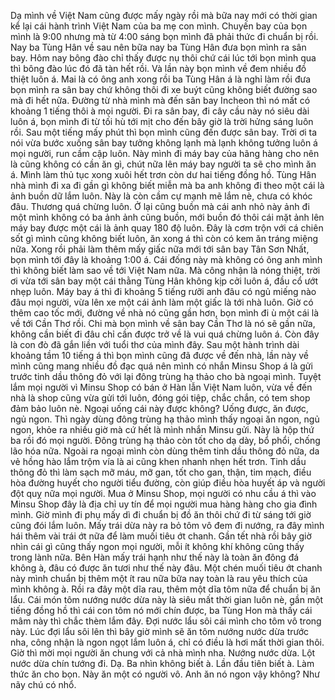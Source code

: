 Dạ mình về Việt Nam cũng được mấy ngày rồi mà bữa nay mới có thời gian kể lại cái hành trình Việt Nam của ba mẹ con mình. Chuyến bay của bọn mình là 9:00 nhưng mà từ 4:00 sáng bọn mình đã phải thức đi chuẩn bị rồi. Nay ba Tùng Hân về sau nên bữa nay ba Tùng Hân đưa bọn mình ra sân bay. Hôm nay bông đào chỉ thấy được nụ thôi chứ cái lúc tới bọn mình qua thì bông đào lúc đó đã tàn hết rồi. Và lần này bọn mình về đem nhiều đồ thiệt luôn á. Mai là có ông anh xong rồi ba Tùng Hân á là nghỉ làm rồi đưa bọn mình ra sân bay chứ không thôi đi xe buýt cũng không biết đường sao mà đi hết nữa. Đường từ nhà mình mà đến sân bay Incheon thì nó mất có khoảng 1 tiếng thôi à mọi người. Đi ra sân bay, đi cây cầu này nó siêu dài luôn á, bọn mình đi từ tối hù tới mịt cho đến bây giờ là trời hửng sáng luôn rồi. Sau một tiếng mấy phút thì bọn mình cũng đến được sân bay. Trời ơi ta nói vừa bước xuống sân bay tưởng không lạnh mà lạnh không tưởng luôn á mọi người, run cầm cập luôn. Này mình đi máy bay của hãng hàng cho nên là cũng không có cần ăn gì, chút nữa lên máy bay người ta sẽ cho mình ăn á. Mình làm thủ tục xong xuôi hết trơn còn dư hai tiếng đồng hồ. Tùng Hân nhà mình đi xa đi gần gì không biết miễn mà ba anh không đi theo một cái là ảnh buồn dữ lắm luôn. Này là còn cầm cự mạnh mẽ lắm nè, chưa có khóc đâu. Thương quá chừng luôn. Ở lại cũng buồn mà cái anh nhỏ này ảnh đi một mình không có ba ảnh ảnh cũng buồn, mới buồn đó thôi cái mặt ảnh lên máy bay được một cái là ảnh quay 180 độ luôn. Đây là cơm trộn với cá chiên sốt gì mình cũng không biết luôn, ăn xong á thì còn có kem ăn tráng miệng nữa. Xong rồi phải làm thêm mấy giấc nữa mới tới sân bay Tân Sơn Nhất, bọn mình tới đây là khoảng 1:00 á. Cái đống này mà không có ông anh mình thì không biết làm sao về tới Việt Nam nữa. Mà công nhận là nóng thiệt, trời ơi vừa tới sân bay một cái thằng Tùng Hân không kịp cởi luôn á, đầu cổ ướt nhẹp luôn. Máy bay á thì đi khoảng 5 tiếng rưỡi anh đâu có ngủ miếng nào đâu mọi người, vừa lên xe một cái ảnh làm một giấc là tới nhà luôn. Giờ có thêm cao tốc mới, đường về nhà nó cũng gần hơn, bọn mình đi ù một cái là về tới Cần Thơ rồi. Chi mà bọn mình về sân bay Cần Thơ là nó sẽ gần nữa, không cần biết đi đâu chỉ cần được trở về là vui quá chừng luôn á. Còn đây là con đò đã gắn liền với tuổi thơ của mình đây. Sau một hành trình dài khoảng tầm 10 tiếng á thì bọn mình cũng đã được về đến nhà, lần này về mình cũng mang nhiều đồ đạc quá nên mình có nhắn Minsu Shop á là gửi trước tinh dầu thông đỏ với lại đông trùng hạ thảo cho bà ngoại mình. Tuyệt lắm mọi người vì Minsu Shop có bán ở Hàn lẫn Việt Nam luôn, vừa về đến nhà là shop cũng vừa gửi tới luôn, đóng gói tiệp, chắc chắn, có tem shop đảm bảo luôn nè. Ngoại uống cái này được không? Uống được, ăn được, ngủ ngon. Thì ngày dùng đông trùng hạ thảo mình thấy ngoại ăn ngon, ngủ ngon, khỏe ra nhiều giờ mà cứ hết là mình nhắn Minsu gửi. Này là hộp thứ ba rồi đó mọi người. Đông trùng hạ thảo còn tốt cho dạ dày, bổ phổi, chống lão hóa nữa. Ngoài ra ngoại mình còn dùng thêm tinh dầu thông đỏ nữa, da vẻ hồng hào lắm trộm vía là ai cũng khen nhanh nhẹn hết trơn. Tinh dầu thông đỏ thì làm sạch mỡ máu, mỡ gan, tốt cho gan, thận, tim mạch, điều hòa đường huyết cho người tiểu đường, còn giúp điều hòa huyết áp và người đột quỵ nữa mọi người. Mua ở Minsu Shop, mọi người có nhu cầu á thì vào Minsu Shop đây là địa chỉ uy tín để mọi người mua hàng hàng cho gia đình mình. Giờ mình đi phụ mấy dì đi chuẩn bị đồ ăn thôi chứ đi từ sáng tới giờ cũng đói lắm luôn. Mấy trái dừa này ra bỏ tôm vô đem đi nướng, ra đây mình hái thêm vài trái ớt nữa để làm muối tiêu ớt chanh. Gần tết nhà rồi bây giờ nhìn cái gì cũng thấy ngon mọi người, mỗi ít không khí không cũng thấy trong lành nữa. Bên Hàn mấy trái hạnh như thế này là toàn ăn đông đá không à, đâu có được ăn tươi như thế này đâu. Một chén muối tiêu ớt chanh này mình chuẩn bị thêm một ít rau nữa bữa nay toàn là rau yêu thích của mình không à. Rồi ra đây một dĩa rau, thêm một dĩa tôm nữa để chuẩn bị ăn lẩu. Cái món tôm nướng nước dừa này là siêu mất thời gian luôn nè, gần một tiếng đồng hồ thì cái con tôm nó mới chín được, ba Tùng Hon mà thấy cái mâm này thì chắc thèm lắm đây. Đợi nước lẩu sôi cái mình cho tôm vô trong này. Lúc đợi lẩu sôi lên thì bây giờ mình sẽ ăn tôm nướng nước dừa trước nha, công nhận là ngon ngọt lắm luôn á, chỉ có điều là hơi mất thời gian thôi. Giờ thì mời mọi người ăn chung với cả nhà mình nha. Nướng nước dừa. Lột nước dừa chín tướng đi. Dạ. Ba nhìn không biết à. Lần đầu tiên biết à. Làm thức ăn cho bọn. Này ăn một có người vô. Anh ăn nó ngon vậy không? Như nãy chú có nhổ.